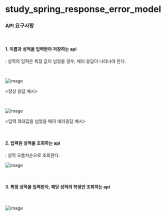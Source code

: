 # study_spring_response_error_model

### API 요구사항

<br>

#### 1. 이름과 성적을 입력받아 저장하는 api

   : 성적의 입력은 특정 값이 넘었을 경우, 에러 응답이 나타나야 한다.
   
<br>

   ![image](https://github.com/meanzi3/Programmers/assets/120402129/3c56ec42-2a9e-460d-8487-899c6add5867)
   
   <정상 응답 예시>

<br>

   ![image](https://github.com/meanzi3/Programmers/assets/120402129/140de06e-1958-46f4-b8d3-9e3dc52c41db)
   
   <입력 최대값을 넘었을 때의 에러응답 예시>

<br>

#### 2. 입력된 성적을 조회하는 api

   : 성적 오름차순으로 조회한다.
<br>

   ![image](https://github.com/meanzi3/Programmers/assets/120402129/8ff31d50-f313-43a3-9104-41dfe95d68d3)

<br>

#### 3. 특정 성적을 입력받아, 해당 성적의 학생만 조회하는 api

<br>

![image](https://github.com/meanzi3/Programmers/assets/120402129/db3d15d2-3171-40b0-b98b-96f0fb8f9518)

<br>
   
